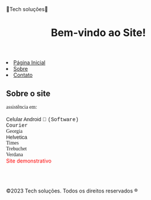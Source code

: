 <head>🚀Tech soluções🚀 <head>
    
</head> <body>
    <header>
        <h1>Bem-vindo ao Site!</h1>
    </header> <nav>
        <ul> 
        </ul>            
<li><a href="#">Página
            Inicial</a></li> <li><a
            href="#">Sobre</a></li> <li><a
            href="#">Contato</a></li>
        </ul> </nav> <main>
        <section> 
           <h2> <font>Sobre o site </font>
            </h1>
            <font face="Times new roman">assistência em:</font> <br />
            <br />
       <font face="Arial">Celular Android 📱 <font face="Courier">(Software) </font> </font> <br />
  <font face="Courier"> Courier </font> <br />
  <font face="Georgia"> Georgia </font> <br />
  <font face="Helvetica"> Helvetica </font> <br />
  <font face="Times new roman"> Times </font> <br />
  <font face="Tribuchet"> Trebuchet </font> <br />
  <font face="Verdana"> Verdana </font> <br />
            <font color="#FF0000">Site demonstrativo</font> </section>
   </main> <footer>
<br>
       <br>
       <br>
<p>&copy;2023 Tech soluções. Todos
    os direitos reservados ® </p> </footer>
